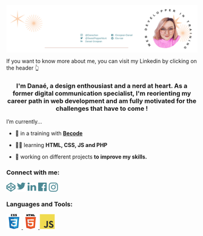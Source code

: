 <a href="https://www.linkedin.com/in/dana%C3%A9-grosjean-46649ba5/" target="blank"><img align="center" src="Linkedin Cover.png" alt="da-nae"/></a>

If you want to know more about me, you can visit my Linkedin by clicking on the header 👆

<h3 align="center">I'm Danaé, a design enthousiast and a nerd at heart. As a former digital communication specialist, I'm reorienting my career path in web development and am fully motivated for the challenges that have to come !</h3>

I’m currently...

- 🤩 in a training with **[Becode](https://github.com/becodeorg)**

- 👩‍💻 learning **HTML, CSS, JS and PHP**

- 💪  working on different projects **to improve my skills.**




<h3 align="left">Connect with me:</h3>
<p align="left">
<a href="https://codepen.io/da-nae" target="blank"><img align="center" src="codepen.png" alt="da-nae"/></a>
<a href="https://twitter.com/sweetpeppermunt" target="blank"><img align="center" src="twitter.png" alt="sweetpeppermunt"/></a>
<a href="https://www.linkedin.com/in/dana%C3%A9-grosjean-46649ba5/" target="blank"><img align="center" src="linkedin.png"/></a>
<a href="https://fb.com/GrosjeanDanae" target="blank"><img align="center" src="facebook.png" alt="danaé grosjean"/></a>
<a href="https://instagram.com/danachan" target="blank"><img align="center" src="instagram.png" alt="danachan"/></a>
</p>


<h3 align="left">Languages and Tools:</h3>
<p align="left"> <a href="https://www.w3schools.com/css/" target="_blank" rel="noreferrer"> <img src="https://raw.githubusercontent.com/devicons/devicon/master/icons/css3/css3-original-wordmark.svg" alt="css3" width="40" height="40"/> </a> <a href="https://www.w3.org/html/" target="_blank" rel="noreferrer"> <img src="https://raw.githubusercontent.com/devicons/devicon/master/icons/html5/html5-original-wordmark.svg" alt="html5" width="40" height="40"/> </a> <a href="https://developer.mozilla.org/en-US/docs/Web/JavaScript" target="_blank" rel="noreferrer"> <img src="https://raw.githubusercontent.com/devicons/devicon/master/icons/javascript/javascript-original.svg" alt="javascript" width="40" height="40"/> </a> <!--- <a href="https://www.php.net" target="_blank" rel="noreferrer"> <img src="https://raw.githubusercontent.com/devicons/devicon/master/icons/php/php-original.svg" alt="php" width="40" height="40"/> </a> </p> --->
